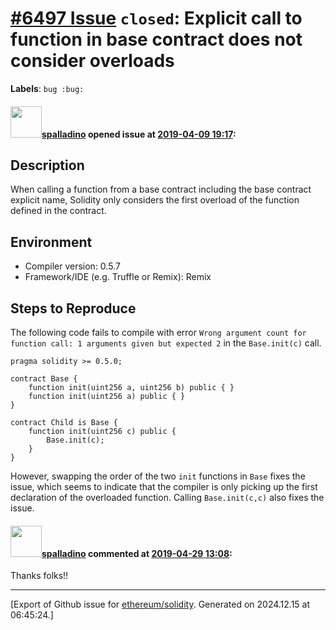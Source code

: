 # [\#6497 Issue](https://github.com/ethereum/solidity/issues/6497) `closed`: Explicit call to function in base contract does not consider overloads
**Labels**: `bug :bug:`


#### <img src="https://avatars.githubusercontent.com/u/429604?u=8f63ca38c804c79ee0b933d57c1c535c7b8a088a&v=4" width="50">[spalladino](https://github.com/spalladino) opened issue at [2019-04-09 19:17](https://github.com/ethereum/solidity/issues/6497):

## Description

When calling a function from a base contract including the base contract explicit name, Solidity only considers the first overload of the function defined in the contract.

## Environment

- Compiler version: 0.5.7
- Framework/IDE (e.g. Truffle or Remix): Remix

## Steps to Reproduce

The following code fails to compile with error `Wrong argument count for function call: 1 arguments given but expected 2` in the `Base.init(c)` call.

```solidity
pragma solidity >= 0.5.0;

contract Base {
    function init(uint256 a, uint256 b) public { }
    function init(uint256 a) public { }
}

contract Child is Base {
    function init(uint256 c) public {
        Base.init(c);
    }
}
```

However, swapping the order of the two `init` functions in `Base` fixes the issue, which seems to indicate that the compiler is only picking up the first declaration of the overloaded function. Calling `Base.init(c,c)` also fixes the issue.

#### <img src="https://avatars.githubusercontent.com/u/429604?u=8f63ca38c804c79ee0b933d57c1c535c7b8a088a&v=4" width="50">[spalladino](https://github.com/spalladino) commented at [2019-04-29 13:08](https://github.com/ethereum/solidity/issues/6497#issuecomment-487572659):

Thanks folks!!


-------------------------------------------------------------------------------



[Export of Github issue for [ethereum/solidity](https://github.com/ethereum/solidity). Generated on 2024.12.15 at 06:45:24.]
